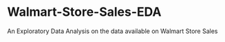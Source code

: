 # Walmart-Store-Sales-EDA
An Exploratory Data Analysis on the data available on Walmart Store Sales
